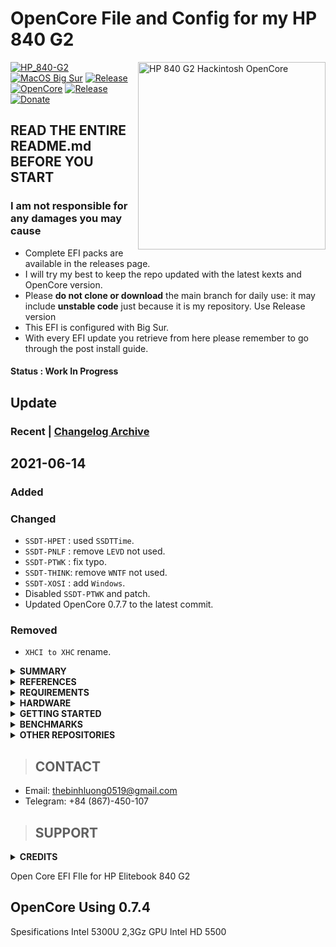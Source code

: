 # OpenCore File and Config for my HP 840 G2

<img align="right" src="docs/840g2.jpg" alt="HP 840 G2 Hackintosh OpenCore" width="300">

[![HP_840-G2](https://img.shields.io/badge/HP-840_G2-blue.svg)](https://www.hp.com/id-id/shop/)
[![MacOS Big Sur](https://img.shields.io/badge/Big_Sur-11.6-red.svg)](https://www.apple.com/macos/big-sur/)
[![Release](https://img.shields.io/badge/Download-latest-brightgreen.svg)](https://github.com/kanggara75/Hackintosh_HP_840-G2/releases/latest)
[![OpenCore](https://img.shields.io/github/v/release/acidanthera/OpenCorePkg?label=OpenCore)](https://github.com/acidanthera/OpenCorePkg/releases/latest)
[![Release](https://img.shields.io/github/v/release/kanggara75/Hackintosh_HP_840-G2?label=Release)](https://github.com/kanggara75/Hackintosh_HP_840-G2/releases/latest)
[![Donate](https://img.shields.io/badge/-Buy%20me%20a%20coffee-blue.svg)](https://saweria.co/KAnggara75)

## READ THE ENTIRE README.md BEFORE YOU START

### I am not responsible for any damages you may cause

- Complete EFI packs are available in the releases page.
- I will try my best to keep the repo updated with the latest kexts and OpenCore version.
- Please **do not clone or download** the main branch for daily use: it may include **unstable code** just because it is my repository. Use Release version
- This EFI is configured with Big Sur.
- With every EFI update you retrieve from here please remember to go through the post install guide.

#### Status : Work In Progress

## Update

### Recent | [Changelog Archive](docs/Changelog.md)

## 2021-06-14

### Added

### Changed

- `SSDT-HPET` : used `SSDTTime`.
- `SSDT-PNLF` : remove `LEVD` not used.
- `SSDT-PTWK` : fix typo.
- `SSDT-THINK`: remove `WNTF` not used.
- `SSDT-XOSI` : add `Windows`.
- Disabled `SSDT-PTWK` and patch.
- Updated OpenCore 0.7.7 to the latest commit.

### Removed

- `XHCI to XHC` rename.

<details>
<summary><strong> SUMMARY </strong></summary>
<br>

> ### Non-Fuctional

| Feature            | Status | Dependency                        |
| :----------------- | ------ | --------------------------------- |
| Fingerprint Reader | ❌     | `DISABLED` in BIOS to save power. |
| Wireless WAN       | ❌     | `DISABLED` in BIOS to save power. |

> ### Video and Audio

| Feature                              | Status | Dependency                                             |
| :----------------------------------- | ------ | ------------------------------------------------------ |
| Full Graphics Accleration (QE/CI)    | ✅     | `WhateverGreen.kext`                                   |
| Audio Recording                      | ✅     | `AppleALC.kext` with Layout ID = 4 and `SSDT-HPET.aml` |
| Audio Playback                       | ✅     | `AppleALC.kext` with Layout ID = 4 and `SSDT-HPET.aml` |
| Automatic Headphone Output Switching | ✅     | `AppleALC.kext` with Layout ID = 4 and `SSDT-HPET.aml` |
| Dock Audio Port                      | ✅     | `AppleALC.kext` with Layout ID = 4 and `SSDT-HPET.aml` |
| VGA Port                             | ✅     | Testes on Projector                                    |

> ### Power, Charge, Sleep and Hibernation

| Feature                       | Status | Dependency                                                                                                                 |
| :---------------------------- | ------ | -------------------------------------------------------------------------------------------------------------------------- | --- |
| Battery Percentage Indication | ✅     | `ECEnabler.kext`                                                                                                           |
| iGPU Power Management         | ✅     | `XCPM`, enabled by [`SSDT-PM.aml`](https://github.com/Piker-Alpha/ssdtPRGen.sh)                                            |
| S3 Sleep/ Hibernation Mode 3  | ✅     | `SSDT-PWTK.aml`                                                                                                            |     |
| Custom Charge Threshold       | ✅     | `SSDT-EC.aml`, [YogaSMC.kext](https://github.com/zhen-zen/YogaSMC), and [YogaSMCPane](https://github.com/zhen-zen/YogaSMC) |
| Fan Control                   | ✅     | `SSDT-EC.aml`, [YogaSMC.kext](https://github.com/zhen-zen/YogaSMC), and [YogaSMCPane](https://github.com/zhen-zen/YogaSMC) |
| Battery Life                  | ✅     | Native, comparable to Windows/Linux.                                                                                       |

> ### Input/ Output

| Feature                       | Status | Dependency                    |
| :---------------------------- | ------ | ----------------------------- |
| WiFi                          | ✅     | `AirportItlwm.kext`           |
| Bluetooth                     | ✅     | `IntelBluetoothFirmware.kext` |
| Ethernet                      | ✅     | `IntelMausi.kext`             |
| USB 2.0, USB 3.0              | ✅     | `USBPorts.kext`               |
| USB Power Properties in macOS | ✅     | `SSDT-EC-USBX.aml`            |

> ### Display, TrackPad, TrackPoint, and Keyboard

| Feature                | Status | Dependency                                                      |
| :--------------------- | ------ | --------------------------------------------------------------- |
| Brightness Adjustments | ✅     | `WhateverGreen.kext`, `SSDT-PNLF.aml` and `BrightnessKeys.kext` |
| TrackPoint             | ✅     | `VoodooPS2Controller.kext`                                      |
| TrackPad               | ✅     | `VoodooPS2Controller.kext`                                      |
| Built-in Keyboard      | ✅     | `VoodooPS2Controller.kext`                                      |

> ### macOS Continuity

| Feature                    | Status | Dependency                         |
| :------------------------- | ------ | ---------------------------------- |
| iCloud, iMessage, FaceTime | ✅     | Whitelisted Apple ID, Valid SMBIOS |
| AirDrop                    | ✅     | Not tested                         |
| Time Machine               | ✅     | Native                             |

</details>

<details>
<summary><strong> REFERENCES </strong></summary>
<br>

Read these before you start:

- [dortania's Hackintosh guides](https://github.com/dortania).
- [dortania's OpenCore Install Guide](https://dortania.github.io/OpenCore-Install-Guide/).
- [dortania's OpenCore Post Install Guide](https://dortania.github.io/OpenCore-Post-Install/).
- [dortania/ Getting Started with ACPI](https://dortania.github.io/Getting-Started-With-ACPI/).
- [dortania/ opencore `multiboot`](https://github.com/dortania/OpenCore-Multiboot).
- [dortania/ `USB map` guide](https://dortania.github.io/OpenCore-Post-Install/usb/).
- [WhateverGreen Intel HD Manual](https://github.com/acidanthera/WhateverGreen/blob/master/Manual/FAQ.IntelHD.en.md).
- `Configuration.pdf` and `Differences.pdf` in each `OpenCore` releases.

</details>

<details>
<summary><strong> REQUIREMENTS </strong></summary>
<br>

- A macOS machine(optional): to create the macOS installer.
- Flash drive, 12GB or more, for the above purpose.
- Xcode works fine for editing plist files on macOS, but I prefer [PlistEdit Pro](https://www.fatcatsoftware.com/plisteditpro/).
- [ProperTree](https://github.com/corpnewt/ProperTree) if you need to edit plist files on Windows.
- [MaciASL](https://github.com/acidanthera/MaciASL), for patching ACPI tables and editing ACPI patches.
- [MountEFI](https://github.com/corpnewt/MountEFI) to quickly mount EFI partitions.
- [IORegistryExplorer](https://developer.apple.com/downloads), for diagnosis.
- [Hackintool](https://www.insanelymac.com/forum/topic/335018-hackintool-v286/), for diagnostic ONLY, Hackintool should not be used for patching, it is outdated.
- Patience and time, especially if this is your first time Hackintosh-ing.

</details>

<details>
<summary><strong> HARDWARE </strong></summary>
<br>

| Category  | THINKPAD X230            | THINKPAD T530            | THINKPAD T430s        |
| --------- | ------------------------ | ------------------------ | --------------------- |
| CPU       | Intel Core i5-3320M      | Intel Core i5-3320M      | Intel Core i7-3520M   |
| SSD       | Samsung 870 Evo 250GB    | SanDisk A400 256GB       | Samsung 870 Evo 256GB |
| Display   | 12.5' IPS HD (1366x1768) | 15.6' TN FHD (1920x1080) | 14' TN HD+ (1600x900) |
| WiFi & BT | Intel Wireless-AC 7260   | DW1550 (BCM94352HMB)     | Intel Centrino N-6205 |

- Refer to [X230-Platform_Specifications](https://psref.lenovo.com/syspool/Sys/PDF/withdrawnbook/ThinkPad_X230.pdf) for possible stock ThinkPad X230 configurations.

</details>

<details>
<summary><strong> GETTING STARTED </strong></summary>
<br>

Before you do anything, please familiarize yourself with basic Hackintosh terminologies and the basic Hackintosh process by throughly reading Dortania guides as linked in `REFERENCES`

- Creating a macOS installer: refer to [Dortania's OpenCore Install Guide](https://dortania.github.io/OpenCore-Install-Guide/installer-guide/)
- [**README-HARDWARE**](/Other/README_HARDWARE.md): Requirements before installing.
- [**README-OTHERS**](/Other/README_OTHERS.md): for post installation settings and other remarks.

</details>

<details>
<summary><strong> BENCHMARKS </strong></summary>
</br>

- macOS 11.4, EFI OpenCore 0.7.1

| CPU           | Single-Core | Multi-Core |
| :------------ | ----------: | ---------: |
| Cinebench R23 |             |       1576 |
| Geekbench 5   |         694 |       1421 |

| GPU         | OpenCL | Metal |
| :---------- | -----: | ----: |
| Geekbench 5 |   1028 |   193 |

</details>

<details>
<summary><strong> OTHER REPOSITORIES </strong></summary>
<br>

- X230-hackintosh repositories:
  - [i0Ek3/X230-Hackintosh-Backup](https://github.com/i0Ek3/X230-Hackintosh-Backup).

</details>

> ## CONTACT

- Email: thebinhluong0519@gmail.com
- Telegram: +84 (867)-450-107

> ## SUPPORT

<details>
<summary><strong> CREDITS </strong></summary>
<br>

- [Apple](https://www.apple.com) for macOS.
- [Acidanthera](https://github.com/acidanthera) for all the kexts/utilities that they made.
- [Rehabman](https://github.com/RehabMan) and [Daliansky](https://github.com/daliansky) for the patches and guides and kexts.
- [George Kushnir](https://github.com/n4ru) for modified BIOS.
- [Dortania](https://github.com/dortania) for for the OpenCore Install Guide.
- [simprecicchiani](https://github.com/simprecicchiani) for inspirational ThinkPad configurations.
- [zhen-zen](https://github.com/zhen-zen) for **YogaSMC**.

</details>

Open Core EFI FIle for HP Elitebook 840 G2

## OpenCore Using 0.7.4

Spesifications
Intel 5300U 2,3Gz
GPU Intel HD 5500
